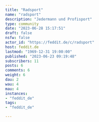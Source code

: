 ```yaml
---
title: "Radsport" 
name: "radsport"
description: "Jedermann und Profisport"
type: community
date: "2023-06-28 15:17:51"
draft: false
nsfw: false
actor_id: "https://feddit.de/c/radsport"
host: feddit.de
lastmod: "1969-12-31 19:00:00"
published: "2023-06-23 09:19:48"
subscribers: 11
posts: 6
comments: 6
weight: 6
dau: 2
wau: 4
mau: 4
instances:
- "feddit_de"
tags: 
- "feddit_de"

---
```

